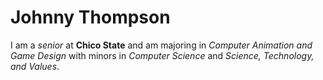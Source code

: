 # Johnny Thompson
I am a *senior* at **Chico State** and am majoring in *Computer Animation and Game Design* with minors in *Computer Science* and *Science, Technology, and Values*.
